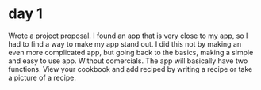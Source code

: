 # day 1
Wrote a project proposal. I found an app that is very close to my app, so I had to find a way to make my app stand out. I did this not by making an even more complicated app, but going back to the basics, making a simple and easy to use app. Without comercials. The app will basically have two functions. View your cookbook and add reciped by writing a recipe or take a picture of a recipe. 

